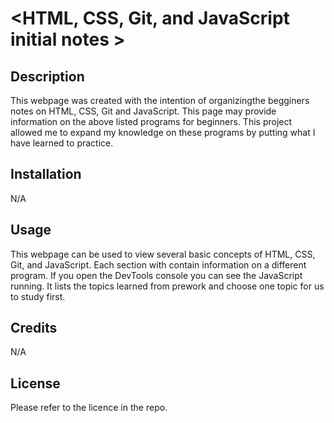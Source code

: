 # <HTML, CSS, Git, and JavaScript initial notes >

## Description

This webpage was created with the intention of organizingthe begginers notes on HTML, CSS, Git and JavaScript. This page may provide information on the above listed programs for beginners. This project allowed me to expand my knowledge on these programs by putting what I have learned to practice.

## Installation

N/A

## Usage

This webpage can be used to view several basic concepts of HTML, CSS, Git, and JavaScript. Each section with contain information on a different program. If you open the DevTools console you can see the JavaScript running.  It lists the topics learned from prework and choose one topic for us to study first.

## Credits

N/A

## License

Please refer to the licence in the repo.